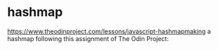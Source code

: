 # hashmap
https://www.theodinproject.com/lessons/javascript-hashmapmaking a hashmap following this assignment of The Odin Project: 

